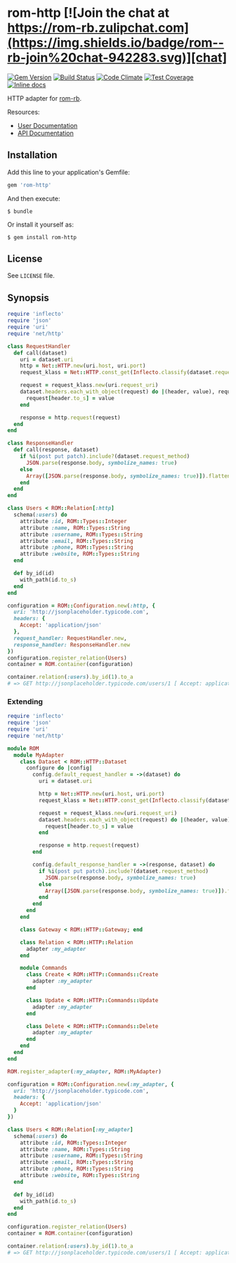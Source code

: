 [gem]: https://rubygems.org/gems/rom-http
[travis]: https://travis-ci.org/rom-rb/rom-http
[codeclimate]: https://codeclimate.com/github/rom-rb/rom-http
[inchpages]: http://inch-ci.org/github/rom-rb/rom-http

# rom-http [![Join the chat at https://rom-rb.zulipchat.com](https://img.shields.io/badge/rom--rb-join%20chat-942283.svg)][chat]

[![Gem Version](https://badge.fury.io/rb/rom-http.svg)][gem]
[![Build Status](https://travis-ci.org/rom-rb/rom-http.svg?branch=master)][travis]
[![Code Climate](https://codeclimate.com/github/rom-rb/rom-http/badges/gpa.svg)][codeclimate]
[![Test Coverage](https://codeclimate.com/github/rom-rb/rom-http/badges/coverage.svg)][codeclimate]
[![Inline docs](http://inch-ci.org/github/rom-rb/rom-http.svg?branch=master)][inchpages]

HTTP adapter for [rom-rb](https://github.com/rom-rb/rom).

Resources:

- [User Documentation](http://rom-rb.org/learn/http/)
- [API Documentation](http://rubydoc.info/gems/rom-http)

## Installation

Add this line to your application's Gemfile:

```ruby
gem 'rom-http'
```

And then execute:

    $ bundle

Or install it yourself as:

    $ gem install rom-http

## License

See `LICENSE` file.

## Synopsis

```ruby
require 'inflecto'
require 'json'
require 'uri'
require 'net/http'

class RequestHandler
  def call(dataset)
    uri = dataset.uri
    http = Net::HTTP.new(uri.host, uri.port)
    request_klass = Net::HTTP.const_get(Inflecto.classify(dataset.request_method))

    request = request_klass.new(uri.request_uri)
    dataset.headers.each_with_object(request) do |(header, value), request|
      request[header.to_s] = value
    end

    response = http.request(request)
  end
end

class ResponseHandler
  def call(response, dataset)
    if %i(post put patch).include?(dataset.request_method)
      JSON.parse(response.body, symbolize_names: true)
    else
      Array([JSON.parse(response.body, symbolize_names: true)]).flatten
    end
  end
end

class Users < ROM::Relation[:http]
  schema(:users) do
    attribute :id, ROM::Types::Integer
    attribute :name, ROM::Types::String
    attribute :username, ROM::Types::String
    attribute :email, ROM::Types::String
    attribute :phone, ROM::Types::String
    attribute :website, ROM::Types::String
  end

  def by_id(id)
    with_path(id.to_s)
  end
end

configuration = ROM::Configuration.new(:http, {
  uri: 'http://jsonplaceholder.typicode.com',
  headers: {
    Accept: 'application/json'
  },
  request_handler: RequestHandler.new,
  response_handler: ResponseHandler.new
})
configuration.register_relation(Users)
container = ROM.container(configuration)

container.relation(:users).by_id(1).to_a
# => GET http://jsonplaceholder.typicode.com/users/1 [ Accept: application/json ]
```

### Extending

```ruby
require 'inflecto'
require 'json'
require 'uri'
require 'net/http'

module ROM
  module MyAdapter
    class Dataset < ROM::HTTP::Dataset
      configure do |config|
        config.default_request_handler = ->(dataset) do
          uri = dataset.uri

          http = Net::HTTP.new(uri.host, uri.port)
          request_klass = Net::HTTP.const_get(Inflecto.classify(dataset.request_method))

          request = request_klass.new(uri.request_uri)
          dataset.headers.each_with_object(request) do |(header, value), request|
            request[header.to_s] = value
          end

          response = http.request(request)
        end

        config.default_response_handler = ->(response, dataset) do
          if %i(post put patch).include?(dataset.request_method)
            JSON.parse(response.body, symbolize_names: true)
          else
            Array([JSON.parse(response.body, symbolize_names: true)]).flatten
          end
        end
      end
    end

    class Gateway < ROM::HTTP::Gateway; end

    class Relation < ROM::HTTP::Relation
      adapter :my_adapter
    end

    module Commands
      class Create < ROM::HTTP::Commands::Create
        adapter :my_adapter
      end

      class Update < ROM::HTTP::Commands::Update
        adapter :my_adapter
      end

      class Delete < ROM::HTTP::Commands::Delete
        adapter :my_adapter
      end
    end
  end
end

ROM.register_adapter(:my_adapter, ROM::MyAdapter)

configuration = ROM::Configuration.new(:my_adapter, {
  uri: 'http://jsonplaceholder.typicode.com',
  headers: {
    Accept: 'application/json'
  }
})

class Users < ROM::Relation[:my_adapter]
  schema(:users) do
    attribute :id, ROM::Types::Integer
    attribute :name, ROM::Types::String
    attribute :username, ROM::Types::String
    attribute :email, ROM::Types::String
    attribute :phone, ROM::Types::String
    attribute :website, ROM::Types::String
  end

  def by_id(id)
    with_path(id.to_s)
  end
end

configuration.register_relation(Users)
container = ROM.container(configuration)

container.relation(:users).by_id(1).to_a
# => GET http://jsonplaceholder.typicode.com/users/1 [ Accept: application/json ]
```
